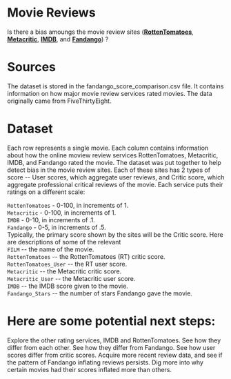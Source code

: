 
# Movie Reviews
Is there a bias amoungs the movie review sites ([**RottenTomatoes**](https://rottentomatoes.com/), [**Metacritic**](http://www.metacritic.com/), [**IMDB**](https://www.imdb.com/), and [**Fandango**](https://www.fandango.com/)) ? 

# Sources

The dataset is stored in the fandango_score_comparison.csv file. It contains information on how major movie review services rated movies. The data originally came from FiveThirtyEight.

# Dataset

Each row represents a single movie. Each column contains information about how the online moview review services RottenTomatoes, Metacritic, IMDB, and Fandango rated the movie. The dataset was put together to help detect bias in the movie review sites. Each of these sites has 2 types of score -- User scores, which aggregate user reviews, and Critic score, which aggregate professional critical reviews of the movie. Each service puts their ratings on a different scale:

`RottenTomatoes` - 0-100, in increments of 1.   
`Metacritic` - 0-100, in increments of 1.   
`IMDB` - 0-10, in increments of .1.   
`Fandango` - 0-5, in increments of .5.     
Typically, the primary score shown by the sites will be the Critic score. Here are descriptions of some of the relevant    
`FILM` -- the name of the movie.   
`RottenTomatoes` -- the RottenTomatoes (RT) critic score.   
`RottenTomatoes_User` -- the RT user score.    
`Metacritic` -- the Metacritic critic score.    
`Metacritic_User` -- the Metacritic user score.    
`IMDB` -- the IMDB score given to the movie.    
`Fandango_Stars` -- the number of stars Fandango gave the movie.    

# Here are some potential next steps:

Explore the other rating services, IMDB and RottenTomatoes.
See how they differ from each other.
See how they differ from Fandango.
See how user scores differ from critic scores.
Acquire more recent review data, and see if the pattern of Fandango inflating reviews persists.
Dig more into why certain movies had their scores inflated more than others.
